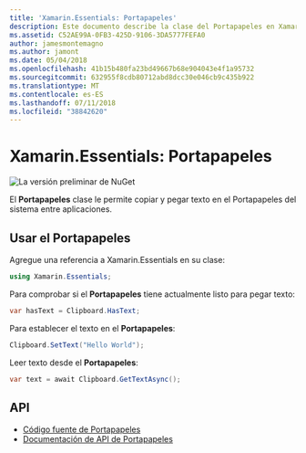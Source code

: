 ```yaml
---
title: 'Xamarin.Essentials: Portapapeles'
description: Este documento describe la clase del Portapapeles en Xamarin.Essentials, que le permite copiar y pegar texto en el Portapapeles del sistema entre aplicaciones.
ms.assetid: C52AE99A-0FB3-425D-9106-3DA5777FEFA0
author: jamesmontemagno
ms.author: jamont
ms.date: 05/04/2018
ms.openlocfilehash: 41b15b480fa23bd49667b68e904043e4f1a95732
ms.sourcegitcommit: 632955f8cdb80712abd8dcc30e046cb9c435b922
ms.translationtype: MT
ms.contentlocale: es-ES
ms.lasthandoff: 07/11/2018
ms.locfileid: "38842620"
---
```

# <a name="xamarinessentials-clipboard"></a>Xamarin.Essentials: Portapapeles

![La versión preliminar de NuGet](~/media/shared/pre-release.png)

El **Portapapeles** clase le permite copiar y pegar texto en el Portapapeles del sistema entre aplicaciones.

## <a name="using-clipboard"></a>Usar el Portapapeles

Agregue una referencia a Xamarin.Essentials en su clase:

```csharp
using Xamarin.Essentials;
```

Para comprobar si el **Portapapeles** tiene actualmente listo para pegar texto:

```csharp
var hasText = Clipboard.HasText;
```

Para establecer el texto en el **Portapapeles**:

```csharp
Clipboard.SetText("Hello World");
```

Leer texto desde el **Portapapeles**:

```csharp
var text = await Clipboard.GetTextAsync();
```

## <a name="api"></a>API

- [Código fuente de Portapapeles](https://github.com/xamarin/Essentials/tree/master/Xamarin.Essentials/Clipboard)
- [Documentación de API de Portapapeles](xref:Xamarin.Essentials.Clipboard)
